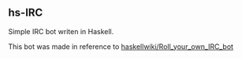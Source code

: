 ## hs-IRC

Simple IRC bot writen in Haskell.

This bot was made in reference to [haskellwiki/Roll_your_own_IRC_bot](http://www.haskell.org/haskellwiki/Roll_your_own_IRC_bot)
